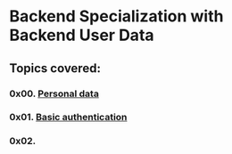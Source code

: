 # Backend Specialization with Backend User Data

## Topics covered:

### 0x00. [Personal data](https://github.com/GideonBature/alx-backend-user-data/tree/main/0x00-personal_data)

### 0x01. [Basic authentication](https://github.com/GideonBature/alx-backend-user-data/tree/main/0x01-Basic_authentication)

### 0x02. [](https://github.com/GideonBature/alx-backend-user-data/tree/main/0x02-i18n)
